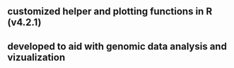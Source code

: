 ## customized helper and plotting functions in R (v4.2.1)
## developed to aid with genomic data analysis and vizualization
